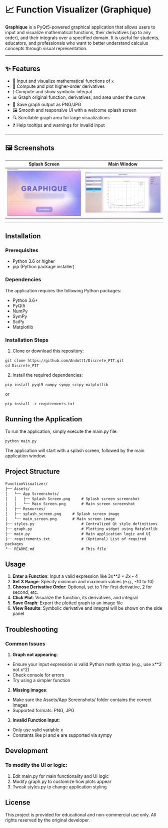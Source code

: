 # 📈 Function Visualizer (Graphique)

**Graphique** is a PyQt5-powered graphical application that allows users to input and visualize mathematical functions, their derivatives (up to any order), and their integrals over a specified domain. It is useful for students, educators, and professionals who want to better understand calculus concepts through visual representation.

---

## ✨ Features

- 🧮 Input and visualize mathematical functions of `x`
- 🔁 Compute and plot higher-order derivatives
- ∫ Compute and show symbolic integral
- 📊 Graph original function, derivatives, and area under the curve
- 💾 Save graph output as PNG/JPG
- 🖼️ Smooth and responsive UI with a welcome splash screen
- 🔍 Scrollable graph area for large visualizations
- ❓ Help tooltips and warnings for invalid input

---

## 🖼️ Screenshots

| Splash Screen | Main Window |
|---------------|-------------|
| ![Splash](Assets/App%20Screenshots/Splash%20Screen.png) | ![Main](Assets/App%20Screenshots/Main%20Screen.png) |

---

## Installation

### Prerequisites

- Python 3.6 or higher
- pip (Python package installer)

### Dependencies

The application requires the following Python packages:

- Python 3.6+
- PyQt5
- NumPy
- SymPy
- SciPy
- Matplotlib

### Installation Steps

1. Clone or download this repository:

```
git clone https://github.com/Andott1/Discrete_PIT.git
cd Discrete_PIT
```

2. Install the required dependencies:

```
pip install pyqt5 numpy sympy scipy matplotlib
```

or

```
pip install -r requirements.txt
```

## Running the Application

To run the application, simply execute the main.py file:

```
python main.py
```

The application will start with a splash screen, followed by the main application window.

## Project Structure

```
FunctionVisualizer/
├── Assets/
│   └── App Screenshots/
│   │   ├── Splash Screen.png     # Splash screen screenshot
│   │   └── Main Screen.png       # Main screen screenshot
│   ├── Resources/
│   ├── splash_screen.png     # Splash screen image
│   └── main_screen.png       # Main screen image
├── styles.py                     # Centralized Qt style definitions
├── graph.py                      # Plotting widget using Matplotlib
├── main.py                       # Main application logic and UI
├── requirements.txt              # (Optional) List of required packages
└── README.md                     # This file
```

## Usage

1. **Enter a Function**: Input a valid expression like 3*x**2 + 2*x - 4
2. **Set X Range**: Specify minimum and maximum values (e.g., -10 to 10)
3. **Choose Derivative Order**: Optional, set to 1 for first derivative, 2 for second, etc.
4. **Click Plot**: Visualize the function, its derivatives, and integral
5. **Save Graph**: Export the plotted graph to an image file
6. **View Results**: Symbolic derivative and integral will be shown on the side panel

## Troubleshooting

### Common Issues

1. **Graph not appearing**:
- Ensure your input expression is valid Python math syntax (e.g., use x**2 not x^2)
- Check console for errors
- Try using a simpler function

2. **Missing images**:
- Make sure the Assets/App Screenshots/ folder contains the correct images
- Supported formats: PNG, JPG

3. **Invalid Function Input**:
- Only use valid variable x
- Constants like pi and e are supported via sympy

## Development

### To modify the UI or logic:

1. Edit main.py for main functionality and UI logic
2. Modify graph.py to customize how plots appear
3. Tweak styles.py to change application styling

## License

This project is provided for educational and non-commercial use only.
All rights reserved by the original developer.